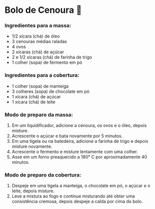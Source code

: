# Bolo de Cenoura :carrot:

### Ingredientes para a massa:

- 1/2 xícara (chá) de óleo
- 3 cenouras médias raladas
- 4 ovos
- 2 xícaras (chá) de açúcar
- 2 e 1/2 xícaras (chá) de farinha de trigo
- 1 colher (sopa) de fermento em pó

### Ingredientes para a cobertura:

- 1 colher (sopa) de manteiga
- 3 colheres (sopa) de chocolate em pó
- 1 xícara (chá) de açúcar
- 1 xícara (chá) de leite

### Modo de preparo da massa:

1. Em um liquidificador, adicione a cenoura, os ovos e o óleo, depois misture.
2. Acrescente o açúcar e bata novamente por 5 minutos.
3. Em uma tigela ou na batedeira, adicione a farinha de trigo e depois misture novamente.
4. Acrescente o fermento e misture lentamente com uma colher.
5. Asse em um forno preaquecido a 180° C por aproximadamente 40 minutos.

### Modo de preparo da cobertura:

1. Despeje em uma tigela a manteiga, o chocolate em pó, o açúcar e o leite, depois misture.
2. Leve a mistura ao fogo e continue misturando até obter uma consistência cremosa, depois despeje a calda por cima do bolo.